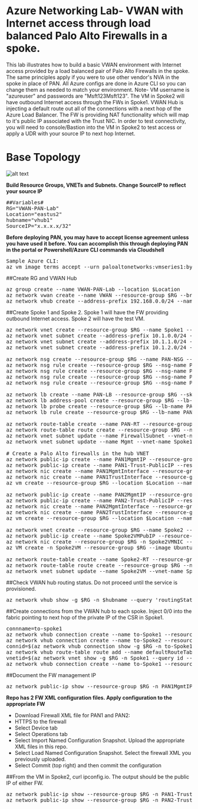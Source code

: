 # Azure Networking Lab- VWAN with Internet access through load balanced Palo Alto Firewalls in a spoke.

This lab illustrates how to build a basic VWAN environment with Internet access provided by a load balanced pair of Palo Alto Firewalls in the spoke. The same principles apply if you were to use other vendor's NVA in the spoke in place of PAN. All Azure configs are done in Azure CLI so you can change them as needed to match your environment. Note- VM username is "azureuser" and passwords are "Msft123Msft123". The VM in Spoke2 will have outbound Internet access through the FWs in Spoke1. VWAN Hub is injecting a default route out all of the connections with a next hop of the Azure Load Balancer. The FW is providing NAT functionality which will map to it's public IP associated with the Trust NIC. In order to test connectivity, you will need to console/Bastion into the VM in Spoke2 to test access or apply a UDR with your source IP to next hop Internet. 

# Base Topology
![alt text](https://github.com/jwrightazure/lab/blob/master/images/VWAN-DualPAN-topo.PNG)

**Build Resource Groups, VNETs and Subnets. Change SourceIP to reflect your source IP**
<pre lang="...">
##Variables#
RG="VWAN-PAN-Lab"
Location="eastus2"
hubname="vhub1"
SourceIP="x.x.x.x/32"
</pre>

**Before deploying PAN, you may have to accept license agreement unless you have used it before. You can accomplish this through deploying PAN in the portal or Powershell/Azure CLI commands via Cloudshell**
<pre lang="...">
Sample Azure CLI:
az vm image terms accept --urn paloaltonetworks:vmseries1:byol:latest
</pre>

##Create RG and VWAN Hub
<pre lang="...">
az group create --name VWAN-PAN-Lab --location $Location
az network vwan create --name VWAN --resource-group $RG --branch-to-branch-traffic true --location $Location
az network vhub create --address-prefix 192.168.0.0/24 --name $hubname --resource-group $RG --vwan VWAN --location $Location --sku basic
</pre>

##Create Spoke 1 and Spoke 2. Spoke 1 will have the FW providing outbound Internet access. Spoke 2 will have the test VM.
<pre lang="...">
az network vnet create --resource-group $RG --name Spoke1 --location $Location --address-prefixes 10.1.0.0/16 --subnet-name Spoke1VM --subnet-prefix 10.1.10.0/24
az network vnet subnet create --address-prefix 10.1.0.0/24 --name FirewallSubnet --resource-group $RG --vnet-name Spoke1
az network vnet subnet create --address-prefix 10.1.1.0/24 --name LBnet --resource-group $RG --vnet-name Spoke1
az network vnet subnet create --address-prefix 10.1.2.0/24 --name Mgmt --resource-group $RG --vnet-name Spoke1

az network nsg create --resource-group $RG --name PAN-NSG --location $Location
az network nsg rule create --resource-group $RG --nsg-name PAN-NSG --name PAN-NSG --access Allow --protocol "*" --direction Inbound --priority 100 --source-address-prefix 10.0.0.0/8 --source-port-range "*" --destination-address-prefix "*" --destination-port-range "*"
az network nsg rule create --resource-group $RG --nsg-name PAN-NSG --name SSH --access Allow --protocol "TCP" --direction Inbound --priority 200 --source-address-prefix "*" --source-port-range "*" --destination-address-prefix "*" --destination-port-range "22"
az network nsg rule create --resource-group $RG --nsg-name PAN-NSG --name HTTPS --access Allow --protocol "TCP" --direction Inbound --priority 300 --source-address-prefix "*" --source-port-range "*" --destination-address-prefix "*" --destination-port-range "443"
az network nsg rule create --resource-group $RG --nsg-name PAN-NSG --name Azure --access Allow --protocol "*" --direction Inbound --priority 400 --source-address-prefix AzureCloud.EastUS --source-port-range "*" --destination-address-prefix "*" --destination-port-range "*"

az network lb create --name PAN-LB --resource-group $RG --sku Standard --private-ip-address 10.1.1.100 --subnet LBnet --vnet-name Spoke1
az network lb address-pool create --resource-group $RG --lb-name PAN-LB --name PAN-backendpool
az network lb probe create --resource-group $RG --lb-name PAN-LB --name myHealthProbe --protocol tcp --port 22
az network lb rule create --resource-group $RG --lb-name PAN-LB -n MyHAPortsRule  --protocol All --frontend-port 0 --backend-port 0 --backend-pool-name PAN-backendpool --probe-name myHealthProbe

az network route-table create --name PAN-RT --resource-group $RG --location $Location
az network route-table route create --resource-group $RG --name to-Internet --route-table-name PAN-RT --address-prefix 0.0.0.0/0 --next-hop-type Internet
az network vnet subnet update --name FirewallSubnet --vnet-name Spoke1 --resource-group $RG --route-table PAN-RT
az network vnet subnet update --name Mgmt --vnet-name Spoke1 --resource-group $RG --route-table PAN-RT

# Create a Palo Alto firewalls in the hub VNET
az network public-ip create --name PAN1MgmtIP --resource-group $RG --idle-timeout 30 --sku Standard
az network public-ip create --name PAN1-Trust-PublicIP --resource-group $RG --idle-timeout 30 --sku Standard
az network nic create --name PAN1MgmtInterface --resource-group $RG --subnet Mgmt --vnet-name Spoke1 --public-ip-address PAN1MgmtIP --private-ip-address 10.1.2.4 --ip-forwarding true --network-security-group PAN-NSG
az network nic create --name PAN1TrustInterface --resource-group $RG --subnet FirewallSubnet --vnet-name Spoke1 --private-ip-address 10.1.0.4 --ip-forwarding true --lb-name PAN-lb --lb-address-pools PAN-backendpool --network-security-group PAN-NSG --public-ip-address PAN1-Trust-PublicIP 
az vm create --resource-group $RG --location $Location --name PAN1 --size Standard_D3_v2 --nics PAN1MgmtInterface PAN1TrustInterface  --image paloaltonetworks:vmseries1:byol:latest --admin-username azureuser --admin-password Msft123Msft123 --no-wait

az network public-ip create --name PAN2MgmtIP --resource-group $RG --idle-timeout 30 --sku Standard
az network public-ip create --name PAN2-Trust-PublicIP --resource-group $RG --idle-timeout 30 --sku Standard
az network nic create --name PAN2MgmtInterface --resource-group $RG --subnet Mgmt --vnet-name Spoke1 --public-ip-address PAN2MgmtIP --private-ip-address 10.1.2.5 --ip-forwarding true --network-security-group PAN-NSG
az network nic create --name PAN2TrustInterface --resource-group $RG --subnet FirewallSubnet --vnet-name Spoke1 --private-ip-address 10.1.0.5 --ip-forwarding true --lb-name PAN-lb --lb-address-pools PAN-backendpool --network-security-group PAN-NSG --public-ip-address PAN2-Trust-PublicIP 
az vm create --resource-group $RG --location $Location --name PAN2 --size Standard_D3_v2 --nics PAN2MgmtInterface PAN2TrustInterface  --image paloaltonetworks:vmseries1:byol:latest --admin-username azureuser --admin-password Msft123Msft123 --no-wait

az network vnet create --resource-group $RG --name Spoke2 --location $Location --address-prefixes 10.2.0.0/16 --subnet-name Spoke2VM --subnet-prefix 10.2.10.0/24
az network public-ip create --name Spoke2VMPubIP --resource-group $RG --location $Location --allocation-method Dynamic
az network nic create --resource-group $RG -n Spoke2VMNIC --location $Location --subnet Spoke2VM --vnet-name Spoke2 --public-ip-address Spoke2VMPubIP --private-ip-address 10.2.10.4
az VM create -n Spoke2VM --resource-group $RG --image UbuntuLTS --admin-username azureuser --admin-password Msft123Msft123 --nics Spoke2VMNIC --no-wait

az network route-table create --name Spoke2-RT --resource-group $RG --location $Location
az network route-table route create --resource-group $RG --name to-Internet --route-table-name Spoke2-RT --address-prefix $SourceIP --next-hop-type Internet
az network vnet subnet update --name Spoke2VM --vnet-name Spoke2 --resource-group $RG --route-table Spoke2-RT
</pre>

##Check VWAN hub routing status. Do not proceed until the service is provisioned.
<pre lang="...">
az network vhub show -g $RG -n $hubname --query 'routingState' -o tsv
</pre>

##Create connections from the VWAN hub to each spoke. Inject 0/0 into the fabric pointing to next hop of the private IP of the CSR in Spoke1.
<pre lang="...">
connname=to-spoke1
az network vhub connection create --name to-Spoke1 --resource-group $RG --remote-vnet Spoke1 --vhub-name $hubname
az network vhub connection create --name to-Spoke2 --resource-group $RG --remote-vnet Spoke2 --vhub-name $hubname 
connid=$(az network vhub connection show -g $RG -n to-Spoke1 --vhub-name $hubname --query id -o tsv)
az network vhub route-table route add --name defaultRouteTable --vhub-name $hubname --resource-group $RG --route-name default --destination-type CIDR --destinations "0.0.0.0/0" --next-hop-type ResourceID --next-hop $connid
vnetid=$(az network vnet show -g $RG -n Spoke1 --query id --out tsv)
az network vhub connection create --name to-Spoke1 --resource-group $RG --remote-vnet $vnetid --vhub-name $hubname --route-name default --address-prefixes "0.0.0.0/0" --next-hop "10.1.1.100"
</pre>

##Document the FW management IP
<pre lang="...">
az network public-ip show --resource-group $RG -n PAN1MgmtIP --query "{address: ipAddress}"
</pre>


**Repo has 2 FW XML configuration files. Apply configuration to the appropriate FW**
- Download Firewall XML file for PAN1 and PAN2: 
- HTTPS to the firewall
- Select Device tab
- Select Operations tab
- Select Import Named Configuration Snapshot. Upload the appropriate XML files in this repo.
- Select Load Named Configuration Snapshot. Select the firewall XML you previously uploaded.
- Select Commit (top right) and then commit the configuration

##From the VM in Spoke2, curl ipconfig.io. The output should be the public IP of either FW.
<pre lang="...">
az network public-ip show --resource-group $RG -n PAN1-Trust-PublicIP --query "{address: ipAddress}"
az network public-ip show --resource-group $RG -n PAN2-Trust-PublicIP --query "{address: ipAddress}"
</pre>
